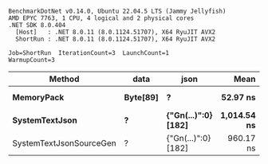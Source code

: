 ```

BenchmarkDotNet v0.14.0, Ubuntu 22.04.5 LTS (Jammy Jellyfish)
AMD EPYC 7763, 1 CPU, 4 logical and 2 physical cores
.NET SDK 8.0.404
  [Host]   : .NET 8.0.11 (8.0.1124.51707), X64 RyuJIT AVX2
  ShortRun : .NET 8.0.11 (8.0.1124.51707), X64 RyuJIT AVX2

Job=ShortRun  IterationCount=3  LaunchCount=1  
WarmupCount=3  

```
| Method                  | data     | json                | Mean        | Error      | StdDev    | Min       | Max         | Gen0   | Allocated |
|------------------------ |--------- |-------------------- |------------:|-----------:|----------:|----------:|------------:|-------:|----------:|
| **MemoryPack**              | **Byte[89]** | **?**                   |    **52.97 ns** |   **3.584 ns** |  **0.196 ns** |  **52.74 ns** |    **53.12 ns** | **0.0012** |     **104 B** |
| **SystemTextJson**          | **?**        | **{&quot;Gn(...)&quot;:0} [182]** | **1,014.54 ns** | **529.523 ns** | **29.025 ns** | **996.50 ns** | **1,048.02 ns** |      **-** |     **104 B** |
| SystemTextJsonSourceGen | ?        | {&quot;Gn(...)&quot;:0} [182] |   960.17 ns | 180.815 ns |  9.911 ns | 953.75 ns |   971.59 ns |      - |     104 B |

